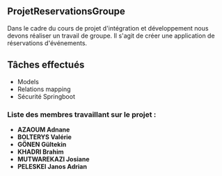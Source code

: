 ## ProjetReservationsGroupe
Dans le cadre du cours de projet d'intégration et développement nous devons réaliser un travail de groupe. Il s'agit de créer une application de réservations d'événements.


## Tâches effectués
- Models
- Relations mapping
- Sécurité Springboot


### Liste des membres travaillant sur le projet :

- **AZAOUM Adnane** 
- **BOLTERYS Valérie** 
- **GÖNEN Gültekin** 
- **KHADRI Brahim** 
- **MUTWAREKAZI Josiane** 
- **PELESKEI Janos Adrian** 



